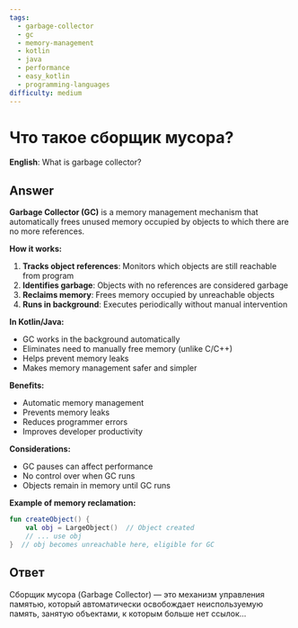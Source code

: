 ```yaml
---
tags:
  - garbage-collector
  - gc
  - memory-management
  - kotlin
  - java
  - performance
  - easy_kotlin
  - programming-languages
difficulty: medium
---
```


# Что такое сборщик мусора?

**English**: What is garbage collector?

## Answer

**Garbage Collector (GC)** is a memory management mechanism that automatically frees unused memory occupied by objects to which there are no more references.

**How it works:**

1. **Tracks object references**: Monitors which objects are still reachable from program
2. **Identifies garbage**: Objects with no references are considered garbage
3. **Reclaims memory**: Frees memory occupied by unreachable objects
4. **Runs in background**: Executes periodically without manual intervention

**In Kotlin/Java:**
- GC works in the background automatically
- Eliminates need to manually free memory (unlike C/C++)
- Helps prevent memory leaks
- Makes memory management safer and simpler

**Benefits:**
- Automatic memory management
- Prevents memory leaks
- Reduces programmer errors
- Improves developer productivity

**Considerations:**
- GC pauses can affect performance
- No control over when GC runs
- Objects remain in memory until GC runs

**Example of memory reclamation:**
```kotlin
fun createObject() {
    val obj = LargeObject()  // Object created
    // ... use obj
}  // obj becomes unreachable here, eligible for GC
```

## Ответ

Сборщик мусора (Garbage Collector) — это механизм управления памятью, который автоматически освобождает неиспользуемую память, занятую объектами, к которым больше нет ссылок...

